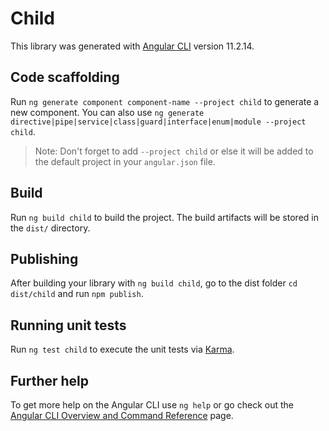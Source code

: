 # Child

This library was generated with [Angular CLI](https://github.com/angular/angular-cli) version 11.2.14.

## Code scaffolding

Run `ng generate component component-name --project child` to generate a new component. You can also use `ng generate directive|pipe|service|class|guard|interface|enum|module --project child`.
> Note: Don't forget to add `--project child` or else it will be added to the default project in your `angular.json` file. 

## Build

Run `ng build child` to build the project. The build artifacts will be stored in the `dist/` directory.

## Publishing

After building your library with `ng build child`, go to the dist folder `cd dist/child` and run `npm publish`.

## Running unit tests

Run `ng test child` to execute the unit tests via [Karma](https://karma-runner.github.io).

## Further help

To get more help on the Angular CLI use `ng help` or go check out the [Angular CLI Overview and Command Reference](https://angular.io/cli) page.
